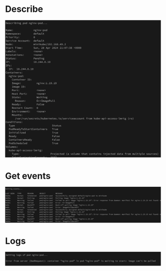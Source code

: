 # Describe

![describe](images/describe.png)

# Get events

![events](images/events.png)

# Logs

![Logs](images/logs.png)
